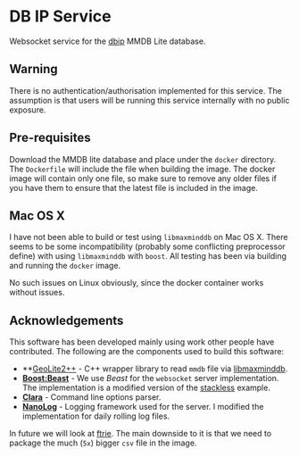 # DB IP Service
Websocket service for the [dbip](https://www.db-ip.com/db/download/ip-to-city-lite)
MMDB Lite database.

## Warning
There is no authentication/authorisation implemented for this service.  The
assumption is that users will be running this service internally with no public
exposure.

## Pre-requisites
Download the MMDB lite database and place under the `docker` directory.  The
`Dockerfile` will include the file when building the image.  The docker image
will contain only one file, so make sure to remove any older files if you have
them to ensure that the latest file is included in the image.

## Mac OS X
I have not been able to build or test using `libmaxminddb` on Mac OS X.  There seems
to be some incompatibility (probably some conflicting preprocessor define) with
using `libmaxminddb` with `boost`.  All testing has been via building and running
the `docker` image.

No such issues on Linux obviously, since the docker container works without issues.

## Acknowledgements
This software has been developed mainly using work other people have contributed.
The following are the components used to build this software:
* **[GeoLite2++](https://www.ccoderun.ca/GeoLite2++/api/usage.html) - C++
wrapper library to read `mmdb` file via [libmaxminddb](https://github.com/maxmind/libmaxminddb).
* **[Boost:Beast](https://github.com/boostorg/beast)** - We use *Beast* for the
`websocket` server implementation.  The implementation is a modified version of the
[stackless](https://github.com/boostorg/beast/tree/develop/example/websocket/server/stackless)
example.
* **[Clara](https://github.com/catchorg/Clara)** - Command line options parser.
* **[NanoLog](https://github.com/Iyengar111/NanoLog)** - Logging framework used
for the server.  I modified the implementation for daily rolling log files.

In future we will look at [ftrie](https://github.com/trisulnsm/ftrie).  The
main downside to it is that we need to package the much (`5x`) bigger `csv` file in
the image.
